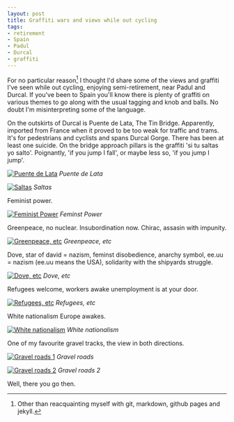 ```yaml
---
layout: post
title: Graffiti wars and views while out cycling
tags:
- retirement
- Spain
- Padul
- Durcal
- graffiti
---
```


For no particular reason[^1] I thought I'd share some of the views and
graffiti I've seen while out cycling, enjoying semi-retirement, near
Padul and Durcal. If you've been to Spain you'll know there is plenty
of graffiti on various themes to go along with the usual tagging and
knob and balls. No doubt I'm misinterpreting some of the language.

[^1]:Other than reacquainting myself with git, markdown, github pages and jekyll.

<!--more-->

On the outskirts of Durcal is Puente de Lata, The Tin Bridge.
Apparently, imported from France when it proved to be too weak for
traffic and trams. It's for pedestrians and cyclists and spans Durcal
Gorge. There has been at least one suicide. On the bridge approach
pillars is the graffiti 'si tu saltas yo salto'. Poignantly, 'if you
jump I fall', or maybe less so, 'if you jump I jump'.

[![Puente de Lata](/public/images/bridge_1.jpg 
"Puente de Lata")](/public/images/bridge_1.jpg)
*Puente de Lata*

[![Saltas](/public/images/bridge_2.jpg 
"Saltas")](/public/images/bridge_2.jpg)
*Saltas*

Feminist power.

[![Feminist Power](/public/images/fem_pow.jpg 
"Feminist Power")](/public/images/fem_pow.jpg)
*Feminst Power*

Greenpeace, no nuclear. Insubordination now. Chirac, assasin with
impunity.

[![Greenpeace, etc](/public/images/greenpeace.jpg 
"Greenpeace, etc")](/public/images/greenpeace.jpg)
*Greenpeace, etc*

Dove, star of david = nazism, feminst disobedience, anarchy symbol,
ee.uu = nazism (ee.uu means the USA), solidarity with the shipyards
struggle.

[![Dove, etc](/public/images/dove.jpg 
"Dove, etc")](/public/images/dove.jpg)
*Dove, etc*

Refugees welcome, workers awake unemployment is at your door.

[![Refugees, etc](/public/images/refugees.jpg 
"Refugees, etc")](/public/images/refugees.jpg)
*Refugees, etc*

White nationalism Europe awakes.

[![White nationalism](/public/images/white.jpg 
"White nationalism")](/public/images/white.jpg)
*White nationalism*

One of my favourite gravel tracks, the view in both directions.

[![Gravel roads 1](/public/images/gravel_1.jpg 
"Gravel roads 1")](/public/images/gravel_1.jpg)
*Gravel roads*

[![Gravel roads 2](/public/images/gravel_2.jpg 
"Gravel roads 2")](/public/images/gravel_2.jpg)
*Gravel roads 2*

Well, there you go then.
